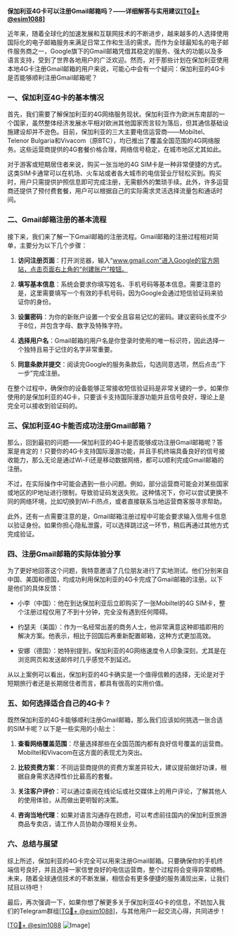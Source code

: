 **保加利亚4G卡可以注册Gmail邮箱吗？——详细解答与实用建议[[TG💪+ @esim1088](https://t.me/s/esim1088)]**

近年来，随着全球化的加速发展和互联网技术的不断进步，越来越多的人选择使用国际化的电子邮箱服务来满足日常工作和生活的需求。而作为全球最知名的电子邮件服务商之一，Google旗下的Gmail邮箱凭借其稳定的服务、强大的功能以及多语言支持，受到了世界各地用户的广泛欢迎。然而，对于那些计划在保加利亚使用本地4G卡注册Gmail邮箱的用户来说，可能心中会有一个疑问：保加利亚的4G卡是否能够顺利注册Gmail邮箱呢？

### 一、保加利亚4G卡的基本情况

首先，我们需要了解保加利亚的4G网络服务现状。保加利亚作为欧洲东南部的一个国家，虽然整体经济发展水平相对欧洲其他国家而言较为落后，但其通信基础设施建设却并不逊色。目前，保加利亚的三大主要电信运营商——Mobiltel、Telenor Bulgaria和Vivacom（原BTC），均已推出了覆盖全国范围的4G网络服务。这些运营商提供的4G套餐价格合理，网络信号稳定，在城市地区尤其如此。

对于游客或短期居住者来说，购买一张当地的4G SIM卡是一种非常便捷的方式。这类SIM卡通常可以在机场、火车站或者各大城市的电信营业厅轻松买到。购买时，用户只需提供护照信息即可完成注册，无需额外的繁琐手续。此外，许多运营商还提供了预付费套餐，用户可以根据自己的实际需求灵活选择流量包和通话时间。

### 二、Gmail邮箱注册的基本流程

接下来，我们来了解一下Gmail邮箱的注册流程。Gmail邮箱的注册过程相对简单，主要分为以下几个步骤：

1. **访问注册页面**：打开浏览器，输入“www.gmail.com”进入Google的官方网站，点击页面右上角的“创建账户”按钮。
   
2. **填写基本信息**：系统会要求你填写姓名、手机号码等基本信息。需要注意的是，这里需要填写一个有效的手机号码，因为Google会通过短信验证码来验证你的身份。

3. **设置密码**：为你的新账户设置一个安全且容易记忆的密码。建议密码长度不少于8位，并包含字母、数字及特殊字符。

4. **选择用户名**：Gmail邮箱的用户名是你登录时使用的唯一标识符，因此选择一个独特且易于记住的名字非常重要。

5. **同意条款并提交**：阅读完Google的服务条款后，勾选同意选项，然后点击“下一步”完成注册。

在整个过程中，确保你的设备能够正常接收短信验证码是非常关键的一步。如果你使用的是保加利亚的4G卡，只要该卡支持国际漫游功能并且信号良好，理论上是完全可以接收到验证码的。

### 三、保加利亚4G卡能否成功注册Gmail邮箱？

那么，回到最初的问题——保加利亚的4G卡是否能够成功注册Gmail邮箱呢？答案是肯定的！只要你的4G卡支持国际漫游功能，并且手机终端具备良好的信号接收能力，那么无论是通过Wi-Fi还是移动数据网络，都可以顺利完成Gmail邮箱的注册。

不过，在实际操作中可能会遇到一些小问题。例如，部分运营商可能会对某些国家或地区的IP地址进行限制，导致验证码发送失败。这种情况下，你可以尝试更换不同的网络环境，比如切换到Wi-Fi热点，或者直接联系当地运营商客服寻求帮助。

此外，还有一点需要注意的是，Gmail邮箱注册过程中可能会要求输入信用卡信息以验证身份。如果你担心隐私泄露，可以选择跳过这一环节，稍后再通过其他方式完成验证。

### 四、注册Gmail邮箱的实际体验分享

为了更好地回答这个问题，我特意邀请了几位朋友进行了实地测试。他们分别来自中国、美国和德国，均成功利用保加利亚的4G卡完成了Gmail邮箱的注册。以下是他们的具体反馈：

- 小李（中国）：他在到达保加利亚后立即购买了一张Mobiltel的4G SIM卡，整个注册过程仅用了不到十分钟，完全没有遇到任何障碍。
  
- 约瑟夫（美国）：作为一名经常出差的商务人士，他非常满意这种即插即用的解决方案。他表示，相比于回国后再重新配置邮箱，这种方式更加高效。

- 安娜（德国）：她特别提到，保加利亚的4G网络速度令人印象深刻，尤其是在浏览网页和发送邮件时几乎感觉不到延迟。

从以上案例可以看出，保加利亚的4G卡确实是一个值得信赖的选择，无论是对于短期旅行者还是长期居住者而言，都具有很高的实用价值。

### 五、如何选择适合自己的4G卡？

既然保加利亚的4G卡能够顺利注册Gmail邮箱，那么我们应该如何挑选一张合适的SIM卡呢？以下是一些实用的小贴士：

1. **查看网络覆盖范围**：尽量选择那些在全国范围内都有良好信号覆盖的运营商。Mobiltel和Vivacom在这方面的表现尤为突出。

2. **比较资费方案**：不同运营商提供的资费方案差异较大，建议提前做好功课，根据自身需求选择性价比最高的套餐。

3. **关注客户评价**：可以通过查阅在线论坛或社交媒体上的用户评论，了解其他人的使用体验，从而做出更明智的决策。

4. **咨询当地代理**：如果对语言沟通存在顾虑，可以考虑前往国内的保加利亚旅游商品专卖店，请工作人员协助办理相关业务。

### 六、总结与展望

综上所述，保加利亚的4G卡完全可以用来注册Gmail邮箱。只要确保你的手机终端信号良好，并且选择一家信誉良好的电信运营商，整个过程将会变得异常顺畅。未来，随着全球通信技术的不断发展，相信会有更多便捷的服务涌现出来，让我们拭目以待吧！

最后，再次强调一下，如果你想了解更多关于保加利亚4G卡的信息，不妨加入我们的Telegram群组[[TG💪+ @esim1088](https://t.me/s/esim1088)]，与其他用户一起交流心得，共同进步！

[[TG💪+ @esim1088](https://t.me/s/esim1088) ![Image](https://i.postimg.cc/4NQfJmqS/Snipaste-2025-05-13-00-14-12.png)]